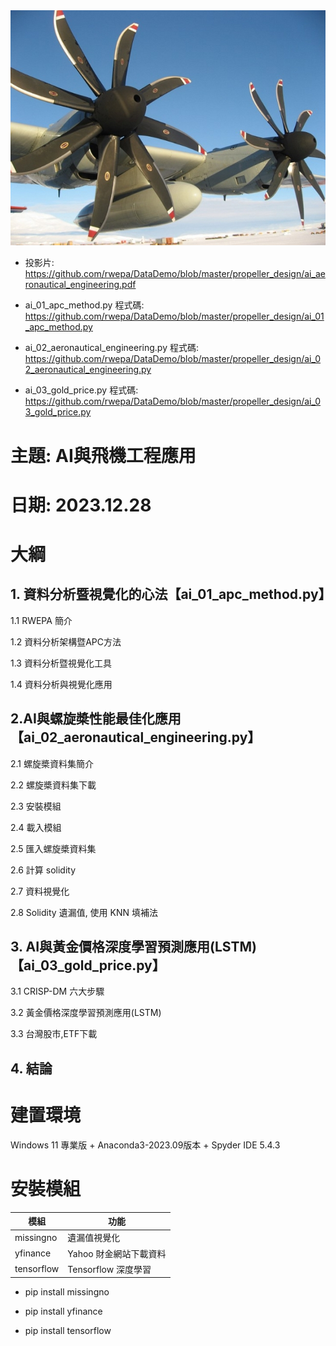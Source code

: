 <img src="imgs/propeller.jpg">

+ 投影片: https://github.com/rwepa/DataDemo/blob/master/propeller_design/ai_aeronautical_engineering.pdf

+ ai_01_apc_method.py 程式碼: https://github.com/rwepa/DataDemo/blob/master/propeller_design/ai_01_apc_method.py

+ ai_02_aeronautical_engineering.py 程式碼: https://github.com/rwepa/DataDemo/blob/master/propeller_design/ai_02_aeronautical_engineering.py

+ ai_03_gold_price.py 程式碼: https://github.com/rwepa/DataDemo/blob/master/propeller_design/ai_03_gold_price.py

# 主題: AI與飛機工程應用
# 日期: 2023.12.28

# 大綱

## 1. 資料分析暨視覺化的心法【ai_01_apc_method.py】

1.1 RWEPA 簡介

1.2 資料分析架構暨APC方法

1.3 資料分析暨視覺化工具

1.4 資料分析與視覺化應用

## 2.AI與螺旋槳性能最佳化應用【ai_02_aeronautical_engineering.py】

2.1 螺旋槳資料集簡介

2.2 螺旋槳資料集下載

2.3 安裝模組

2.4 載入模組

2.5 匯入螺旋槳資料集

2.6 計算 solidity

2.7 資料視覺化

2.8 Solidity 遺漏值, 使用 KNN 填補法

## 3. AI與黃金價格深度學習預測應用(LSTM) 【ai_03_gold_price.py】

3.1 CRISP-DM 六大步驟

3.2 黃金價格深度學習預測應用(LSTM)

3.3 台灣股市,ETF下載

## 4. 結論

# 建置環境

Windows 11 專業版 + Anaconda3-2023.09版本 + Spyder IDE 5.4.3

# 安裝模組

| 模組 | 功能 |
| --- | --- |
| missingno | 遺漏值視覺化 |
| yfinance | Yahoo 財金網站下載資料 |
| tensorflow | Tensorflow 深度學習 |

+ pip install missingno

+ pip install yfinance

+ pip install tensorflow
